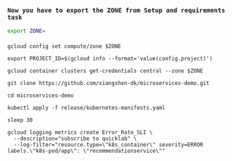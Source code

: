 
### ```Now you have to export the ZONE from Setup and requirements task```

```bash
export ZONE=
```

####

```
gcloud config set compute/zone $ZONE

export PROJECT_ID=$(gcloud info --format='value(config.project)')

gcloud container clusters get-credentials central --zone $ZONE

git clone https://github.com/xiangshen-dk/microservices-demo.git

cd microservices-demo

kubectl apply -f release/kubernetes-manifests.yaml

sleep 30

gcloud logging metrics create Error_Rate_SLI \
  --description="subscribe to quicklab" \
  --log-filter="resource.type=\"k8s_container\" severity=ERROR labels.\"k8s-pod/app\": \"recommendationservice\"" 
```




